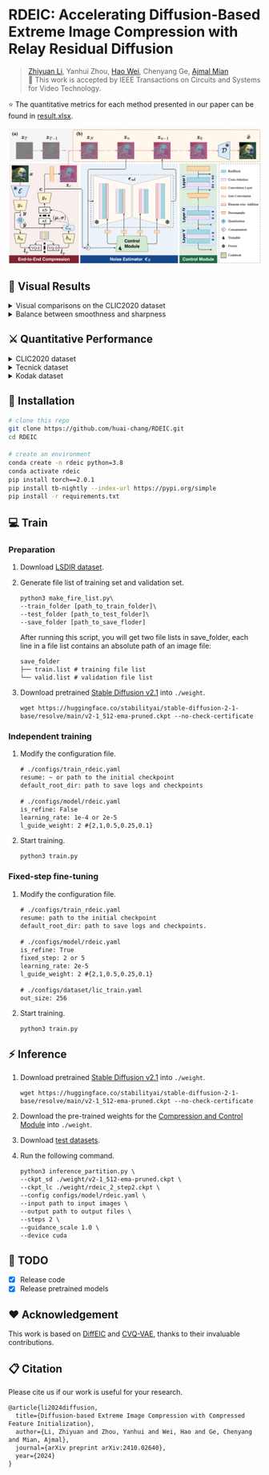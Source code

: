 # RDEIC: Accelerating Diffusion-Based Extreme Image Compression with Relay Residual Diffusion

> [Zhiyuan Li](https://github.com/huai-chang), Yanhui Zhou, [Hao Wei](https://github.com/cshw2021), Chenyang Ge, [Ajmal Mian](https://research-repository.uwa.edu.au/en/persons/ajmal-mian)<br>
> :partying_face: This work is accepted by IEEE Transactions on Circuits and Systems for Video Technology.
 
:star: The quantitative metrics for each method presented in our paper can be found in [result.xlsx](/indicators/results.xlsx).

<p align="center">
    <img src="assets/RDEIC.png" style="border-radius: 0px"><br>
</p>


## <a name="visual_results"></a>:eyes: Visual Results
<details> <summary> Visual comparisons on the CLIC2020 dataset </summary>
<p align="center">
    <img src="assets/Visual_1.png" style="border-radius: 0px"><br>
    <img src="assets/Visual_2.png" style="border-radius: 0px"><br>
</p>
</details>

<details> <summary> Balance between smoothness and sharpness </summary>
<p align="center">
    <img src="assets/ss.png" style="border-radius: 0px"><br>
    <img src="assets/ss_1.png" style="border-radius: 0px"><br>
</p>
</details>

## <a name="quantitative_performance"></a>:crossed_swords: Quantitative Performance
<details> <summary> CLIC2020 dataset </summary>
<p align="center">
    <img src="assets/clic.png" style="border-radius: 0px"><br>
</p>
</details>

<details> <summary> Tecnick dataset </summary>
<p align="center">
    <img src="assets/tecnick.png" style="border-radius: 0px"><br>
</p>
</details> 

<details> <summary> Kodak dataset </summary>
<p align="center">
    <img src="assets/kodak.png" style="border-radius: 0px"><br>
</p>
</details> 

## :wrench: Installation

```bash
# clone this repo
git clone https://github.com/huai-chang/RDEIC.git
cd RDEIC

# create an environment
conda create -n rdeic python=3.8
conda activate rdeic
pip install torch==2.0.1
pip install tb-nightly --index-url https://pypi.org/simple
pip install -r requirements.txt
```

## <a name="train"></a>:computer: Train

### Preparation
1. Download [LSDIR dataset](https://pan.baidu.com/s/1IvowtZSRAPn_CnhhASEqgw?pwd=nck8).
   
2. Generate file list of training set and validation set.

   ```
   python3 make_fire_list.py\
   --train_folder [path_to_train_folder]\
   --test_folder [path_to_test_folder]\
   --save_folder [path_to_save_floder]
   ```
   After running this script, you will get two file lists in save_folder, each line in a file list contains an absolute path of an image file:

   ```
   save_folder
   ├── train.list # training file list
   └── valid.list # validation file list
   ```

3. Download pretrained [Stable Diffusion v2.1](https://huggingface.co/stabilityai/stable-diffusion-2-1-base) into `./weight`.
   ```
   wget https://huggingface.co/stabilityai/stable-diffusion-2-1-base/resolve/main/v2-1_512-ema-pruned.ckpt --no-check-certificate
   ```

### Independent training
1. Modify the configuration file.
   ```
   # ./configs/train_rdeic.yaml
   resume: ~ or path to the initial checkpoint
   default_root_dir: path to save logs and checkpoints

   # ./configs/model/rdeic.yaml
   is_refine: False
   learning_rate: 1e-4 or 2e-5
   l_guide_weight: 2 #{2,1,0.5,0.25,0.1}
   ```

2. Start training.
   ```
   python3 train.py
   ```

### Fixed-step fine-tuning
1. Modify the configuration file. 
   ```
   # ./configs/train_rdeic.yaml
   resume: path to the initial checkpoint
   default_root_dir: path to save logs and checkpoints.

   # ./configs/model/rdeic.yaml
   is_refine: True
   fixed_step: 2 or 5
   learning_rate: 2e-5
   l_guide_weight: 2 #{2,1,0.5,0.25,0.1}

   # ./configs/dataset/lic_train.yaml
   out_size: 256
   ```

2. Start training.
   ```
   python3 train.py
   ```

## <a name="inference"></a>:zap: Inference
1. Download pretrained [Stable Diffusion v2.1](https://huggingface.co/stabilityai/stable-diffusion-2-1-base) into `./weight`.
   ```
   wget https://huggingface.co/stabilityai/stable-diffusion-2-1-base/resolve/main/v2-1_512-ema-pruned.ckpt --no-check-certificate
   ```

2. Download the pre-trained weights for the [Compression and Control Module](https://drive.google.com/drive/folders/1etNq6TqGQYaxih2RFL_ILenRWYcyxyDf?usp=share_link) into `./weight`.

3. Download [test datasets](https://drive.google.com/drive/folders/1_EOEzocurEwETqiCjZjOrN_Lui3HaNnn?usp=share_link).

4. Run the following command.

   ```
   python3 inference_partition.py \
   --ckpt_sd ./weight/v2-1_512-ema-pruned.ckpt \
   --ckpt_lc ./weight/rdeic_2_step2.ckpt \
   --config configs/model/rdeic.yaml \
   --input path to input images \
   --output path to output files \
   --steps 2 \
   --guidance_scale 1.0 \
   --device cuda 
   ```


## <a name="todo"></a>:memo: TODO
- [x] Release code
- [x] Release pretrained models

## <a name="acknowledgement"></a>:heart: Acknowledgement
This work is based on [DiffEIC](https://github.com/huai-chang/DiffEIC) and [CVQ-VAE](https://github.com/lyndonzheng/cvq-vae), thanks to their invaluable contributions.

## <a name="cite"></a>:clipboard: Citation

Please cite us if our work is useful for your research.
```
@article{li2024diffusion,
  title={Diffusion-based Extreme Image Compression with Compressed Feature Initialization},
  author={Li, Zhiyuan and Zhou, Yanhui and Wei, Hao and Ge, Chenyang and Mian, Ajmal},
  journal={arXiv preprint arXiv:2410.02640},
  year={2024}
}
```